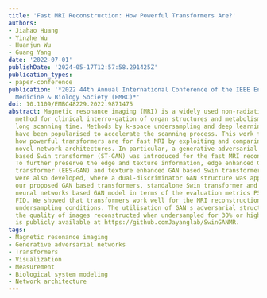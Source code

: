 ```yaml
---
title: 'Fast MRI Reconstruction: How Powerful Transformers Are?'
authors:
- Jiahao Huang
- Yinzhe Wu
- Huanjun Wu
- Guang Yang
date: '2022-07-01'
publishDate: '2024-05-17T12:57:58.291425Z'
publication_types:
- paper-conference
publication: '*2022 44th Annual International Conference of the IEEE Engineering in
  Medicine & Biology Society (EMBC)*'
doi: 10.1109/EMBC48229.2022.9871475
abstract: Magnetic resonance imaging (MRI) is a widely used non-radiative and non-invasive
  method for clinical interro-gation of organ structures and metabolism, with an inherently
  long scanning time. Methods by k-space undersampling and deep learning based reconstruction
  have been popularised to accelerate the scanning process. This work focuses on investigating
  how powerful transformers are for fast MRI by exploiting and comparing different
  novel network architectures. In particular, a generative adversarial network (GAN)
  based Swin transformer (ST-GAN) was introduced for the fast MRI reconstruction.
  To further preserve the edge and texture information, edge enhanced GAN based Swin
  transformer (EES-GAN) and texture enhanced GAN based Swin transformer (TES-GAN)
  were also developed, where a dual-discriminator GAN structure was applied. We compared
  our proposed GAN based transformers, standalone Swin transformer and other convolutional
  neural networks based GAN model in terms of the evaluation metrics PSNR, SSIM and
  FID. We showed that transformers work well for the MRI reconstruction from different
  undersampling conditions. The utilisation of GAN's adversarial structure improves
  the quality of images reconstructed when undersampled for 30% or higher. The code
  is publicly available at https://github.comJayanglab/SwinGANMR.
tags:
- Magnetic resonance imaging
- Generative adversarial networks
- Transformers
- Visualization
- Measurement
- Biological system modeling
- Network architecture
---
```

